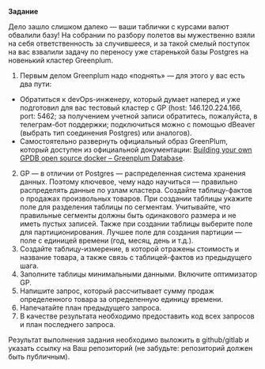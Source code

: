 **Задание**

Дело зашло слишком далеко — ваши таблички с курсами валют обвалили базу! На собрании по разбору полетов вы мужественно взяли на себя ответственность за случившееся, и за такой смелый поступок на вас взвалили задачу по переносу уже старенькой базы Postgres на новенький кластер Greenplum.

1. Первым делом Greenplum надо «поднять» — для этого у вас есть два пути:

* Обратиться к devOps-инженеру, который думает наперед и уже подготовил для вас тестовый кластер с GP (host: 146.120.224.166, port: 5462; за получением учетной записи обратитесь, пожалуйста, в телеграм-бот поддержки; подключиться можно с помощью dBeaver (выбрать тип соединения Postgres) или аналогов).
* Самостоятельно развернуть официальный образ GreenPlum, который доступен из официальной документации: [Building your own GPDB open source docker – Greenplum Database](https://greenplum.org/building-your-own-gpdb-open-source-docker/).

2. GP — в отличии от Postgres — распределенная система хранения данных. Поэтому ключевое, чему надо научиться — правильно распределять данные по узлам кластера. Создайте таблицу-фактов о продажах произвольных товаров. При создании таблицы укажите поле для разделения таблицы по сегментам. Учитывайте, что правильные сегменты должны быть одинакового размера и не иметь пустых записей. Также при создании таблицы выберите поле для партиционирования. Лучшее поле для создания партиции — поле с единицей времени (год, месяц, день и т.д.).
3. Создайте таблицу-измерение, в которой отражены стоимость и название товара, а также связь с таблицей-фактов из предыдущего шага.
4. Заполните таблицы минимальными данными. Включите оптимизатор GP.
5. Напишите запрос, который рассчитывает сумму продаж определенного товара за определенную единицу времени.
6. Напечатайте план предыдущего запроса.
7. В качестве результата необходимо предоставить код всех запросов и план последнего запроса. 

Результат выполнения задания необходимо выложить в github/gitlab и указать ссылку на Ваш репозиторий (не забудьте: репозиторий должен быть публичным).
